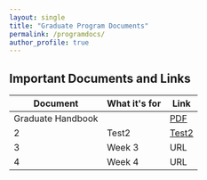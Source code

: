 ```yaml
---
layout: single
title: "Graduate Program Documents"
permalink: /programdocs/
author_profile: true
---
```


## Important Documents and Links

| **Document**  | **What it's for**| **Link**  | 
|-----------|------------|-------------|
| Graduate Handbook      |        | [PDF](http://www.google.ca)|
|2| Test2 | [Test2](http://www.cnn.com)|
|3| Week 3| URL|
|4| Week 4| URL|


